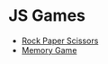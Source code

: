 # JS Games

- [Rock Paper Scissors](https://javadebadi.github.io/js-games/rock-paper-scissors/index.html)
- [Memory Game](https://javadebadi.github.io/js-games/memory-game/index.html)
